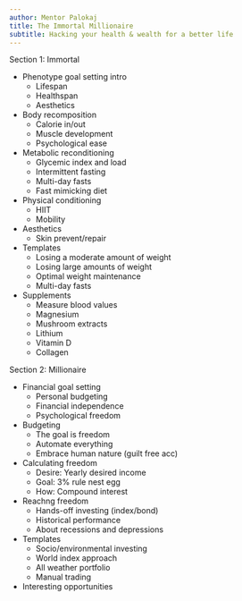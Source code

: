 ```yaml
---
author: Mentor Palokaj
title: The Immortal Millionaire
subtitle: Hacking your health & wealth for a better life
---
```


Section 1: Immortal

- Phenotype goal setting intro
	- Lifespan
	- Healthspan
	- Aesthetics
- Body recomposition
	- Calorie in/out
	- Muscle development
	- Psychological ease
- Metabolic reconditioning
	- Glycemic index and load
	- Intermittent fasting
	- Multi-day fasts
	- Fast mimicking diet
- Physical conditioning
	- HIIT
	- Mobility
- Aesthetics
	- Skin prevent/repair
- Templates
	- Losing a moderate amount of weight
	- Losing large amounts of weight
	- Optimal weight maintenance
	- Multi-day fasts
- Supplements
	- Measure blood values
	- Magnesium
	- Mushroom extracts
	- Lithium
	- Vitamin D
	- Collagen

Section 2: Millionaire

- Financial goal setting
	- Personal budgeting
	- Financial independence
	- Psychological freedom
- Budgeting
	- The goal is freedom
	- Automate everything
	- Embrace human nature (guilt free acc)
- Calculating freedom
	- Desire: Yearly desired income
	- Goal: 3% rule nest egg
	- How: Compound interest
- Reachng freedom
	- Hands-off investing (index/bond)
	- Historical performance
	- About recessions and depressions
- Templates
	- Socio/environmental investing
	- World index approach
	- All weather portfolio
	- Manual trading
- Interesting opportunities
